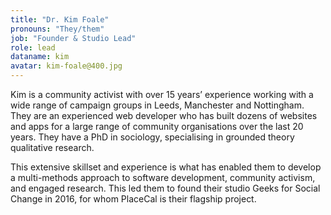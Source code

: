 ```yaml
---
title: "Dr. Kim Foale"
pronouns: "They/them"
job: "Founder & Studio Lead"
role: lead
dataname: kim
avatar: kim-foale@400.jpg
---
```


Kim is a community activist with over 15 years’ experience working with a wide range of campaign groups in Leeds, Manchester and Nottingham. They are an experienced web developer who has built dozens of websites and apps for a large range of community organisations over the last 20 years. They have a PhD in sociology, specialising in grounded theory qualitative research.

This extensive skillset and experience is what has enabled them to develop a multi-methods approach to software development, community activism, and engaged research. This led them to found their studio Geeks for Social Change in 2016, for whom PlaceCal is their flagship project.
